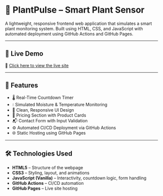# 🌿 PlantPulse – Smart Plant Sensor

A lightweight, responsive frontend web application that simulates a smart plant monitoring system. Built using HTML, CSS, and JavaScript with automated deployment using GitHub Actions and GitHub Pages.

---

## 🚀 Live Demo

🔗 [Click here to view the live site](https://bushrafathima2212.github.io/test2/)

---

## 📌 Features

- 🌡️ Real-Time Countdown Timer
- 💧 Simulated Moisture & Temperature Monitoring
- 🧾 Clean, Responsive UI Design
- 🛒 Pricing Section with Product Cards
- 📬 Contact Form with Input Validation
- ⚙️ Automated CI/CD Deployment via GitHub Actions
- 🌐 Static Hosting using GitHub Pages

---

## 🛠️ Technologies Used

- **HTML5** – Structure of the webpage  
- **CSS3** – Styling, layout, and animations  
- **JavaScript (Vanilla)** – Interactivity, countdown logic, form handling  
- **GitHub Actions** – CI/CD automation  
- **GitHub Pages** – Live site hosting  



